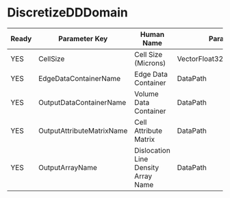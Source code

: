 # DiscretizeDDDomain #

| Ready | Parameter Key | Human Name | Parameter Type | Parameter Class |
|-------|---------------|------------|-----------------|----------------|
| YES | CellSize | Cell Size (Microns) | VectorFloat32Parameter::ValueType | VectorFloat32Parameter |
| YES | EdgeDataContainerName | Edge Data Container | DataPath | DataGroupSelectionParameter |
| YES | OutputDataContainerName | Volume Data Container | DataPath | DataGroupCreationParameter |
| YES | OutputAttributeMatrixName | Cell Attribute Matrix | DataPath | ArrayCreationParameter |
| YES | OutputArrayName | Dislocation Line Density Array Name | DataPath | ArrayCreationParameter |
